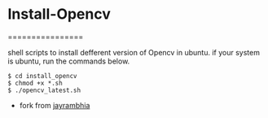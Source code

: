 # Install-Opencv
================


shell scripts to install defferent version of Opencv in ubuntu.
if your system is ubuntu, run the commands below.
```
$ cd install_opencv
$ chmod +x *.sh
$ ./opencv_latest.sh
```

* fork from [jayrambhia](https://github.com/jayrambhia/Install-OpenCV)

